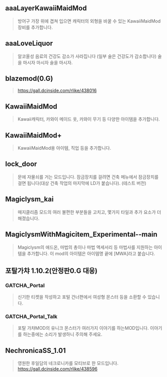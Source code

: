 ## aaaLayerKawaiiMaidMod
> 방어구 가장 위에 겹쳐 입으면 캐릭터의 외형을 바꿀 수 있는 KawaiiMaidMod 장비를 추가합니다.

## aaaLoveLiquor
> 알코올성 음료의 건강도 감소가 사라집니다 (일부 술은 건강도가 감소합니다)
술을 마시자 마시자 술을 마시자.

## blazemod(0.G)
> https://gall.dcinside.com/rlike/438016

## KawaiiMaidMod
> Kawaii캐릭터, 카와이 메이드 옷, 카와이 무기 등 다양한 아이템을 추가합니다.

## KawaiiMaidMod+
> KawaiiMaidMod용 아이템, 직업 등을 추가합니다.

## lock_door
> 문에 자물쇠를 거는 모드입니다. 잠금장치를 걸려면 건축 메뉴에서 잠금장치를 걸면 됩니다(대상 건축 작업의 마지막에 LD가 붙습니다). (테스트 버전)

## Magiclysm_kai
> 매지클리즘 모드의 여러 불편한 부분들을 고치고, 몇가지 타일과 추가 요소가 더해졌습니다.

## MagiclysmWithMagicitem_Experimental--main
> Magiclysm의 애드온, 마법의 총이나 마법 액세서리 등 마법사를 지원하는 아이템을 추가합니다. 이 mod의 아이템은 아이템명 끝에 [MWA]라고 붙습니다.

## 포탈가챠 1.10.2(안정판0.G 대응)
### GATCHA_Portal
> 신기한 티켓을 작성하고 포털 건너편에서 여성형 몬스터 등을 소환할 수 있습니다.
### GATCHA_Portal_Talk
> 포탈 가챠MOD의 유니크 몬스터가 여러가지 이야기를 하는MOD입니다. 이야기를 하는중에는 소리가 발생하니 주의해 주세요.

## NechronicaSS_1.01
> 영원한 후일담의 네크로니카를 모티브로 한 모드입니다. https://gall.dcinside.com/rlike/438596